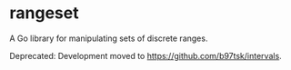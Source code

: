 # rangeset

A Go library for manipulating sets of discrete ranges.

Deprecated: Development moved to https://github.com/b97tsk/intervals.
